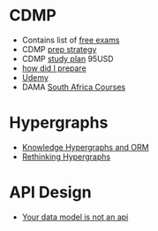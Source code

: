 # CDMP
- Contains list of [free exams](https://www.linkedin.com/pulse/six-tips-pass-dama-cdmp-exam-ayham-alkawi/)
- CDMP [prep strategy](https://www.nicolejaneway.com/data-strategy/cdmp-study/)
- CDMP [study plan](https://www.datastrategypros.com/products/cdmp-study-plan) 95USD
- [how did I prepare](https://data-ascend.com/2022/11/01/how-did-i-prepare-for-the-certified-data-management-professional-cdmp-dama-exam/)
- [Udemy](https://www.udemy.com/course/certified-data-management-professional-cdmp-masterclass/?utm_source=adwords&utm_medium=udemyads&utm_campaign=LongTail-New_la.EN_cc.ROWMTA-B&utm_content=deal4584&utm_term=_._ag_101378276820_._ad_533999945410_._kw__._de_c_._dm__._pl__._ti_dsa-1007766171032_._li_1005010_._pd__._&matchtype=&gad_source=1&gclid=CjwKCAiA3JCvBhA8EiwA4kujZpirKOeV24AF7B4gKXMxV51wpD5-kLxXKZUPyrUFeoTtGq5KeoYAwhoC1CEQAvD_BwE&couponCode=2021PM20)
- DAMA [South Africa Courses](https://www.modelwaresystems.com/training)
# Hypergraphs
- [Knowledge Hypergraphs and ORM](https://towardsdatascience.com/knowledge-hypergraphs-object-role-modeling-ef0f58f38066)
-  [Rethinking Hypergraphs](https://www.linkedin.com/pulse/rethinking-hypergraphs-kurt-cagle-n2oec/?utm_source=share&utm_medium=member_android&utm_campaign=share_via)
# API Design
- [Your data model is not an api](https://tyk.io/blog/your-data-model-is-not-an-api/)
